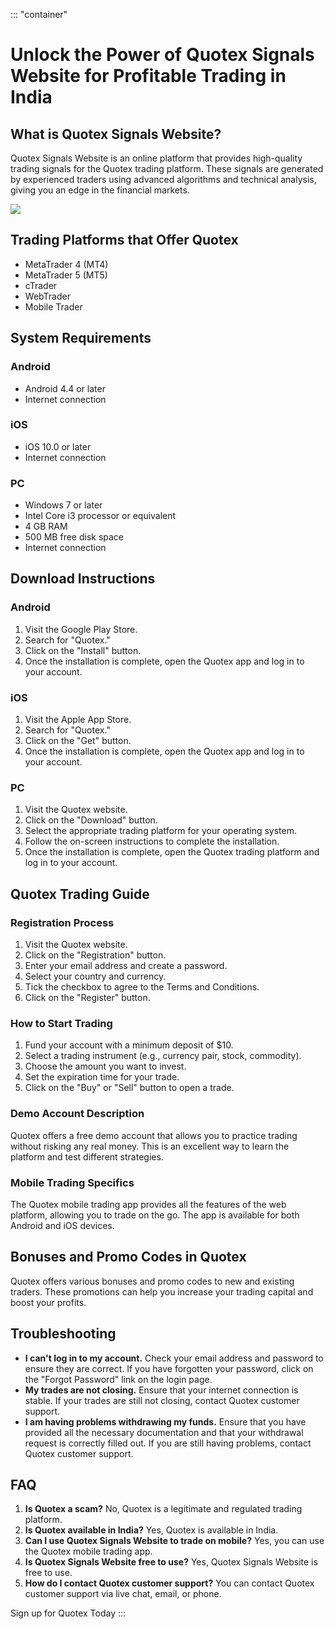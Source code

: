 ::: \"container\"
# Unlock the Power of Quotex Signals Website for Profitable Trading in India

## What is Quotex Signals Website?

Quotex Signals Website is an online platform that provides high-quality
trading signals for the Quotex trading platform. These signals are
generated by experienced traders using advanced algorithms and technical
analysis, giving you an edge in the financial markets.

[![](https://static.quotex.io/files/8_en/300_250.jpg)](https://traff.sbs/brokerqxsignupf)

## Trading Platforms that Offer Quotex

-   MetaTrader 4 (MT4)
-   MetaTrader 5 (MT5)
-   cTrader
-   WebTrader
-   Mobile Trader

## System Requirements

### Android

-   Android 4.4 or later
-   Internet connection

### iOS

-   iOS 10.0 or later
-   Internet connection

### PC

-   Windows 7 or later
-   Intel Core i3 processor or equivalent
-   4 GB RAM
-   500 MB free disk space
-   Internet connection

## Download Instructions

### Android

1.  Visit the Google Play Store.
2.  Search for "Quotex."
3.  Click on the "Install" button.
4.  Once the installation is complete, open the Quotex app and log in to
    your account.

### iOS

1.  Visit the Apple App Store.
2.  Search for "Quotex."
3.  Click on the "Get" button.
4.  Once the installation is complete, open the Quotex app and log in to
    your account.

### PC

1.  Visit the Quotex website.
2.  Click on the "Download" button.
3.  Select the appropriate trading platform for your operating system.
4.  Follow the on-screen instructions to complete the installation.
5.  Once the installation is complete, open the Quotex trading platform
    and log in to your account.

## Quotex Trading Guide

### Registration Process

1.  Visit the Quotex website.
2.  Click on the "Registration" button.
3.  Enter your email address and create a password.
4.  Select your country and currency.
5.  Tick the checkbox to agree to the Terms and Conditions.
6.  Click on the "Register" button.

### How to Start Trading

1.  Fund your account with a minimum deposit of \$10.
2.  Select a trading instrument (e.g., currency pair, stock, commodity).
3.  Choose the amount you want to invest.
4.  Set the expiration time for your trade.
5.  Click on the "Buy" or "Sell" button to open a trade.

### Demo Account Description

Quotex offers a free demo account that allows you to practice trading
without risking any real money. This is an excellent way to learn the
platform and test different strategies.

### Mobile Trading Specifics

The Quotex mobile trading app provides all the features of the web
platform, allowing you to trade on the go. The app is available for both
Android and iOS devices.

## Bonuses and Promo Codes in Quotex

Quotex offers various bonuses and promo codes to new and existing
traders. These promotions can help you increase your trading capital and
boost your profits.

## Troubleshooting

-   **I can\'t log in to my account.** Check your email address and
    password to ensure they are correct. If you have forgotten your
    password, click on the "Forgot Password" link on the login
    page.
-   **My trades are not closing.** Ensure that your internet connection
    is stable. If your trades are still not closing, contact Quotex
    customer support.
-   **I am having problems withdrawing my funds.** Ensure that you have
    provided all the necessary documentation and that your withdrawal
    request is correctly filled out. If you are still having problems,
    contact Quotex customer support.

## FAQ

1.  **Is Quotex a scam?** No, Quotex is a legitimate and regulated
    trading platform.
2.  **Is Quotex available in India?** Yes, Quotex is available in India.
3.  **Can I use Quotex Signals Website to trade on mobile?** Yes, you
    can use the Quotex mobile trading app.
4.  **Is Quotex Signals Website free to use?** Yes, Quotex Signals
    Website is free to use.
5.  **How do I contact Quotex customer support?** You can contact Quotex
    customer support via live chat, email, or phone.

Sign up for Quotex Today
:::

